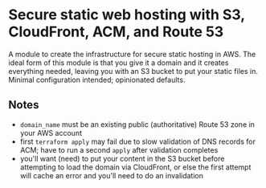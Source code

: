 # Secure static web hosting with S3, CloudFront, ACM, and Route 53
A module to create the infrastructure for secure static hosting in AWS. The ideal form of this module is that you give it a domain and it creates everything needed, leaving you with an S3 bucket to put your static files in. Minimal configuration intended; opinionated defaults.

## Notes
* `domain_name` must be an existing public (authoritative) Route 53 zone in your AWS account
* first `terraform apply` may fail due to slow validation of DNS records for ACM; have to run a second `apply` after validation completes
* you'll want (need) to put your content in the S3 bucket before attempting to load the domain via CloudFront, or else the first attempt will cache an error and you'll need to do an invalidation
